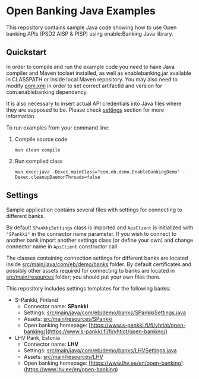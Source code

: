# Open Banking Java Examples

This repository contains sample Java code showing how to use Open banking APIs (PSD2 AISP &amp; PISP) using enable:Banking Java library.

## Quickstart

In order to compile and run the example code you need to have Java compiler and Maven toolset installed, as well as enablebanking.jar available in CLASSPATH or inside local Maven repository. You may also need to modify [pom.xml](pom.xml) in order to set correct artifactId and version for com.enablebanking dependency.

It is also necessary to insert actual API credentials into Java files where they are supposed to be. Please check [settings](#settings) section for more information.

To run examples from your command line:

1. Compile source code

   ```
   mvn clean compile
   ```

2. Run compiled class

   ```
   mvn exec:java -Dexec.mainClass="com.eb.demo.EnableBankingDemo" -Dexec.cleanupDaemonThreads=false
   ```

## Settings

Sample application contains several files with settings for connecting to different banks.

By default `SPankkiSettings` class is imported and `ApiClient` is initialized with `"SPankki"` in the connector name parameter. If you wish to connect to another bank import another settings class (or define your own) and change connector name in `ApiClient` constructor call.

The classes containing connection settings for different banks are located inside [src/main/java/com/eb/demo/banks](src/main/java/com/eb/demo/banks) folder. By default certificates and possibly other assets required for connecting to banks are located in [src/main/resources](src/main/resources) folder; you should put your own files there.

This repository includes settings templates for the following banks:

- S-Pankki, Finland
  - Connector name: **SPankki**
  - Settings: [src/main/java/com/eb/demo/banks/SPankkiSettings.java](src/main/java/com/eb/demo/banks/SPankkiSettings.java)
  - Assets: [src/main/resources/SPankki](src/main/resources/SPankki)
  - Open banking homepage: [https://www.s-pankki.fi/fi/yhtiot/open-banking/](https://www.s-pankki.fi/fi/yhtiot/open-banking/)
- LHV Pank, Estonia
  - Connector name: **LHV**
  - Settings: [src/main/java/com/eb/demo/banks/LHVSettings.java](src/main/java/com/eb/demo/banks/LHVSettings.java)
  - Assets: [src/main/resources/LHV](src/main/resources/LHV)
  - Open banking homepage: [https://www.lhv.ee/en/open-banking](https://www.lhv.ee/en/open-banking)